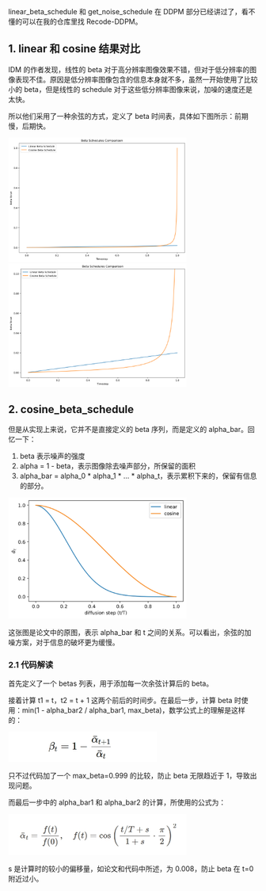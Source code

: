 linear_beta_schedule 和 get_noise_schedule 在 DDPM 部分已经讲过了，看不懂的可以在我的仓库里找 Recode-DDPM。

## 1. linear 和 cosine 结果对比

IDM 的作者发现，线性的 beta 对于高分辨率图像效果不错，但对于低分辨率的图像表现不佳。原因是低分辨率图像包含的信息本身就不多，虽然一开始使用了比较小的 beta，但是线性的 schedule 对于这些低分辨率图像来说，加噪的速度还是太快。

所以他们采用了一种余弦的方式，定义了 beta 时间表，具体如下图所示：前期慢，后期快。

<img src="../public/docsImg/beta_schedule1.png" width="360">

<img src="../public/docsImg/beta_schedule2.png" width="360">

## 2. cosine_beta_schedule

但是从实现上来说，它并不是直接定义的 beta 序列，而是定义的 alpha_bar。回忆一下：

1. beta 表示噪声的强度
2. alpha = 1 - beta，表示图像除去噪声部分，所保留的面积
3. alpha_bar = alpha_0 \* alpha_1 \* ... \* alpha_t，表示累积下来的，保留有信息的部分。

<img src="../public/docsImg/beta_schedule3.png" width="360">

这张图是论文中的原图，表示 alpha_bar 和 t 之间的关系。可以看出，余弦的加噪方案，对于信息的破坏更为缓慢。

### 2.1 代码解读

首先定义了一个 betas 列表，用于添加每一次余弦计算后的 beta。

接着计算 t1 = t，t2 = t + 1 这两个前后的时间步。在最后一步，计算 beta 时使用：min(1 - alpha_bar2 / alpha_bar1, max_beta)，数学公式上的理解是这样的：

<img src="../public/docsImg/beta_schedule5.png" width="300">

只不过代码加了一个 max_beta=0.999 的比较，防止 beta 无限趋近于 1，导致出现问题。

而最后一步中的 alpha_bar1 和 alpha_bar2 的计算，所使用的公式为：

<img src="../public/docsImg/beta_schedule4.png" width="360">

s 是计算时的较小的偏移量，如论文和代码中所述，为 0.008，防止 beta 在 t=0 附近过小。
